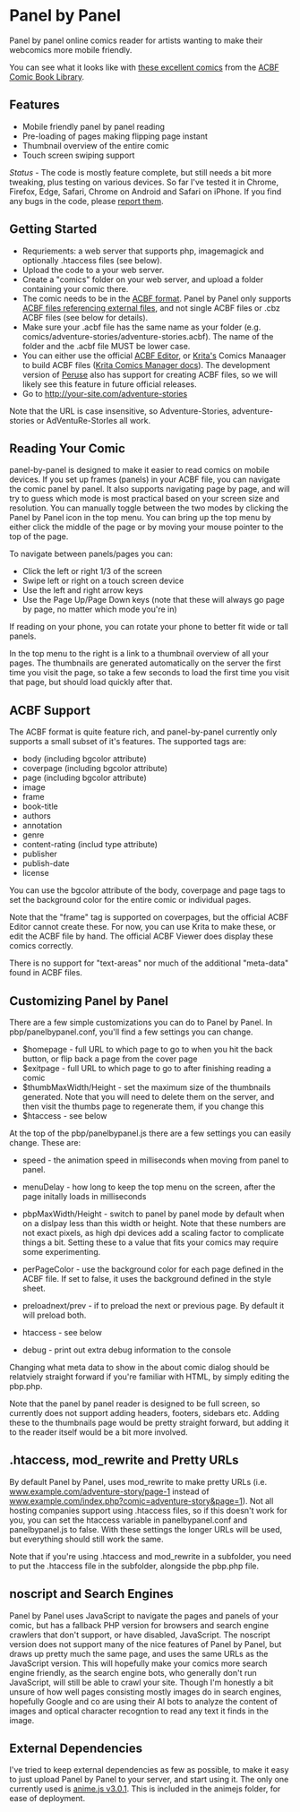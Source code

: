 # Panel by Panel
Panel by panel online comics reader for artists wanting to make their webcomics more mobile friendly.

You can see what it looks like with [these excellent comics](http://dev.ragtag.net/index.php) from the [ACBF Comic Book Library](http://acbf.info/).

## Features
* Mobile friendly panel by panel reading
* Pre-loading of pages making flipping page instant
* Thumbnail overview of the entire comic
* Touch screen swiping support

*Status* - The code is mostly feature complete, but still needs a bit more tweaking, plus testing on various devices. So far I've tested it in Chrome, Firefox, Edge, Safari, Chrome on Android and Safari on iPhone. If you find any bugs in the code, please [report them](https://github.com/ragtag/panel-by-panel/issues).

## Getting Started
* Requriements: a web server that supports php, imagemagick and optionally .htaccess files (see below).
* Upload the code to a your web server.
* Create a "comics" folder on your web server, and upload a folder containing your comic there.
* The comic needs to be in the [ACBF format](https://acbf.fandom.com/wiki/Advanced_Comic_Book_Format_Wiki). Panel by Panel only supports [ACBF files referencing external files](https://acbf.fandom.com/wiki/ACBF_Specifications), and not single ACBF files or .cbz ACBF files (see below for details).
* Make sure your .acbf file has the same name as your folder (e.g. comics/adventure-stories/adventure-stories.acbf). The name of the folder and the .acbf file MUST be lower case.
* You can either use the official [ACBF Editor](https://acbf.fandom.com/wiki/ACBF_Editor), or [Krita's](https://krita.org) Comics Manaager to build ACBF files ([Krita Comics Manager docs](https://github.com/KDE/krita/tree/master/plugins/python/comics_project_management_tools)). The development version of [Peruse](https://peruse.kde.org) also has support for creating ACBF files, so we will likely see this feature in future official releases.
* Go to http://your-site.com/adventure-stories

Note that the URL is case insensitive, so Adventure-Stories, adventure-stories or AdVentuRe-StorIes all work. 

## Reading Your Comic
panel-by-panel is designed to make it easier to read comics on mobile devices. If you set up frames (panels) in your ACBF file, you can navigate the comic panel by panel. It also supports navigating page by page, and will try to guess which mode is most practical based on your screen size and resolution. You can manually toggle between the two modes by clicking the Panel by Panel icon in the top menu. You can bring up the top menu by either click the middle of the page or by moving your mouse pointer to the top of the page.

To navigate between panels/pages you can:
* Click the left or right 1/3 of the screen
* Swipe left or right on a touch screen device
* Use the left and right arrow keys
* Use the Page Up/Page Down keys (note that these will always go page by page, no matter which mode you're in)

If reading on your phone, you can rotate your phone to better fit wide or tall panels.

In the top menu to the right is a link to a thumbnail overview of all your pages. The thumbnails are generated automatically on the server the first time you visit the page, so take a few seconds to load the first time you visit that page, but should load quickly after that.

## ACBF Support
The ACBF format is quite feature rich, and panel-by-panel currently only supports a small subset of it's features. The supported tags are:
* body (including bgcolor attribute)
* coverpage (including bgcolor attribute)
* page (including bgcolor attribute)
* image
* frame
* book-title
* authors
* annotation
* genre
* content-rating (includ type attribute)
* publisher
* publish-date
* license

You can use the bgcolor attribute of the body, coverpage and page tags to set the background color for the entire comic or individual pages.

Note that the "frame" tag is supported on coverpages, but the official ACBF Editor cannot create these. For now, you can use Krita to make these, or edit the ACBF file by hand. The official ACBF Viewer does display these comics correctly.

There is no support for "text-areas" nor much of the additional "meta-data" found in ACBF files.

## Customizing Panel by Panel
There are a few simple customizations you can do to Panel by Panel. In pbp/panelbypanel.conf, you'll find a few settings you can change.

* $homepage - full URL to which page to go to when you hit the back button, or flip back a page from the cover page
* $exitpage - full URL to which page to go to after finishing reading a comic
* $thumbMaxWidth/Height - set the maximum size of the thumbnails generated. Note that you will need to delete them on the server, and then visit the thumbs page to regenerate them, if you change this
* $htaccess - see below

At the top of the pbp/panelbypanel.js there are a few settings you can easily change. These are:

* speed - the animation speed in milliseconds when moving from panel to panel.
* menuDelay - how long to keep the top menu on the screen, after the page initally loads in milliseconds
* pbpMaxWidth/Height - switch to panel by panel mode by default when on a dislpay less than this width or height. Note that these numbers are not exact pixels, as high dpi devices add a scaling factor to complicate things a bit. Setting these to a value that fits your comics may require some experimenting.
* perPageColor - use the background color for each page defined in the ACBF file. If set to false, it uses the background defined in the style sheet.
* preloadnext/prev - if to preload the next or previous page. By default it will preload both.
* htaccess - see below

* debug - print out extra debug information to the console

Changing what meta data to show in the about comic dialog should be relatviely straight forward if you're familiar with HTML, by simply editing the pbp.php.

Note that the panel by panel reader is designed to be full screen, so currently does not support adding headers, footers, sidebars etc. Adding these to the thumbnails page would be pretty straight forward, but adding it to the reader itself would be a bit more involved.

## .htaccess, mod_rewrite and Pretty URLs

By default Panel by Panel, uses mod_rewrite to make pretty URLs (i.e. www.example.com/adventure-story/page-1 instead of www.example.com/index.php?comic=adventure-story&page=1). Not all hosting companies support using .htaccess files, so if this doesn't work for you, you can set the htaccess variable in panelbypanel.conf and panelbypanel.js to false. With these settings the longer URLs will be used, but everything should still work the same.

Note that if you're using .htaccess and mod_rewrite in a subfolder, you need to put the .htaccess file in the subfolder, alongside the pbp.php file.

## noscript and Search Engines

Panel by Panel uses JavaScript to navigate the pages and panels of your comic, but has a fallback PHP version for browsers and search engine crawlers that don't support, or have disabled, JavaScript. The noscript version does not support many of the nice features of Panel by Panel, but draws up pretty much the same page, and uses the same URLs as the JavaScript version. This will hopefully make your comics more search engine friendly, as the search engine bots, who generally don't run JavaScript, will still be able to crawl your site. Though I'm honestly a bit unsure of how well pages consisting mostly images do in search engines, hopefully Google and co are using their AI bots to analyze the content of images and optical character recogntion to read any text it finds in the image.

## External Dependencies
I've tried to keep external dependencies as few as possible, to make it easy to just upload Panel by Panel to your server, and start using it. The only one currently used is [anime.js v3.0.1](https://animejs.com/). This is included in the animejs folder, for ease of deployment.
